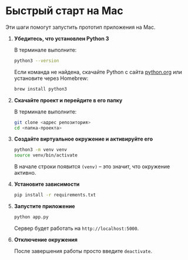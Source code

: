 # Быстрый старт на Mac

Эти шаги помогут запустить прототип приложения на Mac.

1. **Убедитесь, что установлен Python 3**
   
   В терминале выполните:
   ```bash
   python3 --version
   ```
   Если команда не найдена, скачайте Python с сайта [python.org](https://www.python.org/) или установите через Homebrew:
   ```bash
   brew install python3
   ```

2. **Скачайте проект и перейдите в его папку**
   
   В терминале выполните:
   ```bash
   git clone <адрес репозитория>
   cd <папка-проекта>
   ```

3. **Создайте виртуальное окружение и активируйте его**
   
   ```bash
   python3 -m venv venv
   source venv/bin/activate
   ```
   В начале строки появится `(venv)` – это значит, что окружение активно.

4. **Установите зависимости**
   
   ```bash
   pip install -r requirements.txt
   ```

5. **Запустите приложение**
   
   ```bash
   python app.py
   ```
   Сервер будет работать на `http://localhost:5000`.

6. **Отключение окружения**
   
   После завершения работы просто введите `deactivate`.

